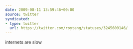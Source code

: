 ```yaml
---
date: 2009-08-11 13:59:46+00:00
source: twitter
syndicated:
- type: twitter
  url: https://twitter.com/roytang/statuses/3245609146/
---
```


internets are slow